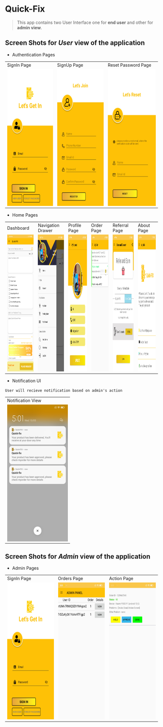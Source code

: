 # Quick-Fix
> This app contains two User Interface one for **end user** and other for **admin view**.
## Screen Shots for *User* view of the application
- Authentication Pages
<table>
  <tr>
    <td>SignIn Page</td>
     <td>SignUp Page</td>
     <td>Reset Password Page</td>
  </tr>
  <tr>
    <td>
    <img src="https://github.com/debapriy0/Quick-FIX/blob/main/SS/Screenshot_2023-05-10-16-59-50-555_com.knglord.project.jpg" alt="Login Page" height="450" width="200">
    </td>
    <td>
    <img src="https://github.com/debapriy0/Quick-FIX/blob/main/SS/Screenshot_2023-05-10-16-59-56-865_com.knglord.project.jpg" alt="SignUp Page" height="450" width="200">
      </td>
    <td>
    <img src="https://github.com/debapriy0/Quick-FIX/blob/main/SS/Screenshot_2023-05-10-17-00-02-048_com.knglord.project.jpg" alt="SignUp Page" height="450" width="200">
      </td>
  </tr>
</table>

- Home Pages
<table>
  <tr>
    <td>Dashboard</td>
     <td>Navigation Drawer</td>
     <td>Profile Page</td>
     <td>Order Page</td>
     <td>Referral Page</td>
     <td>About Page</td>
  </tr>
  <tr>
    <td>
    <img src="https://github.com/debapriy0/Quick-FIX/blob/main/SS/Screenshot_2023-05-10-16-57-51-416_com.knglord.project.png" alt="Dashboard Page" height="450" width="200">
    </td>
    <td>
    <img src="https://github.com/debapriy0/Quick-FIX/blob/main/SS/Screenshot_2023-05-10-16-57-13-468_com.knglord.project.jpg" alt="Navigation Drawer" height="450" width="200">
      </td>
    <td>
    <img src="https://github.com/debapriy0/Quick-FIX/blob/main/SS/Screenshot_2023-05-10-16-57-21-268_com.knglord.project.jpg" alt="Profile Page" height="450" width="200">
      </td>
    <td>
    <img src="https://github.com/debapriy0/Quick-FIX/blob/main/SS/Screenshot_2023-05-10-16-57-29-062_com.knglord.project.jpg" alt="Profile Page" height="450" width="200">
      </td>
    <td>
    <img src="https://github.com/debapriy0/Quick-FIX/blob/main/SS/Screenshot_2023-05-10-16-57-35-540_com.knglord.project.jpg" alt="Profile Page" height="450" width="200">
      </td>
    <td>
    <img src="https://github.com/debapriy0/Quick-FIX/blob/main/SS/Screenshot_2023-05-10-16-57-40-541_com.knglord.project.jpg" alt="Profile Page" height="450" width="200">
      </td>
  </tr>
</table>

- Notification UI

`User will recieve notification based on admin's action`
<table>
  <tr>
    <td>Notification View</td>
  </tr>
  <tr>
    <td>
    <img src="https://github.com/debapriy0/Quick-FIX/blob/main/SS/Screenshot_2023-05-10-17-01-22-017_com.knglord.project.jpg" alt="Login Page" height="450" width="200">
    </td>
  </tr>
</table>

## Screen Shots for *Admin* view of the application
- Admin Pages
<table>
  <tr>
    <td>SignIn Page</td>
     <td>Orders Page</td>
     <td>Action Page</td>
  </tr>
  <tr>
    <td>
    <img src="https://github.com/debapriy0/Quick-FIX/blob/main/SS/Screenshot_2023-05-10-16-59-50-555_com.knglord.project.jpg" alt="Login Page" height="450" width="200">
    </td>
    <td>
    <img src="https://github.com/debapriy0/Quick-FIX/blob/main/SS/Screenshot_2023-05-10-17-01-15-401_com.knglord.project.jpg" alt="SignUp Page" height="450" width="200">
      </td>
    <td>
    <img src="https://github.com/debapriy0/Quick-FIX/blob/main/SS/Screenshot_2023-05-10-17-01-08-702_com.knglord.project.jpg" alt="SignUp Page" height="450" width="200">
      </td>
  </tr>
</table>